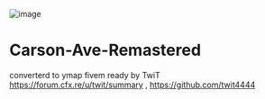 ![image](https://user-images.githubusercontent.com/70021784/144264230-d5792045-7916-4e84-9536-7c90082854c0.png)
# Carson-Ave-Remastered
converterd to ymap fivem ready by TwiT  https://forum.cfx.re/u/twit/summary , https://github.com/twit4444
